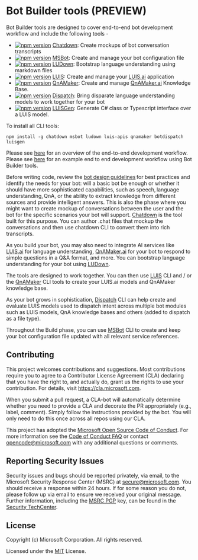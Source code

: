 # Bot Builder tools (PREVIEW)
Bot Builder tools are designed to cover end-to-end bot development workflow and include the following tools - 
- [![npm version](https://badge.fury.io/js/chatdown.svg)](https://badge.fury.io/js/chatdown) [Chatdown](https://github.com/Microsoft/botbuilder-tools/tree/master/Chatdown): Create mockups of bot conversation transcripts
- [![npm version](https://badge.fury.io/js/msbot.svg)](https://badge.fury.io/js/msbot) [MSBot](https://github.com/Microsoft/botbuilder-tools/tree/master/MSBot): Create and manage your bot configuration file
- [![npm version](https://badge.fury.io/js/ludown.svg)](https://badge.fury.io/js/ludown) [LUDown](https://github.com/Microsoft/botbuilder-tools/tree/master/Ludown): Bootstrap language understanding using markdown files
- [![npm version](https://badge.fury.io/js/luis-apis.svg)](https://badge.fury.io/js/luis-apis) [LUIS](https://github.com/Microsoft/botbuilder-tools/tree/master/LUIS): Create and manage your [LUIS.ai](http://luis.ai) application
- [![npm version](https://badge.fury.io/js/qnamaker.svg)](https://badge.fury.io/js/qnamaker) [QnAMaker](https://github.com/Microsoft/botbuilder-tools/tree/master/QnAMaker): Create and manage [QnAMaker.ai](http://qnamaker.ai) Knowledge Base.
- [![npm version](https://badge.fury.io/js/botdispatch.svg)](https://badge.fury.io/js/botdispatch) [Dispatch](https://github.com/Microsoft/botbuilder-tools/tree/master/Dispatch): Bring disparate language understanding models to work together for your bot
- [![npm version](https://badge.fury.io/js/luisgen.svg)](https://badge.fury.io/js/botdispatch) [LUISGen](https://github.xom/Microsoft/botbuilder-tools/tree/master/LUISGen): Generate C# class or Typescript interface over a LUIS model.

To install all CLI tools:

```
npm install -g chatdown msbot ludown luis-apis qnamaker botdispatch luisgen
```
Please see [here](https://aka.ms/BotBuilderOverview) for an overview of the end-to-end development workflow. 
Please see [here](https://aka.ms/BotBuilderLocalDev) for an example end to end development workflow using Bot Builder tools.

Before writing code, review the [bot design guidelines](https://docs.microsoft.com/en-us/azure/bot-service/bot-service-design-principles) for best practices and identify the needs for your bot: will a basic bot be enough or whether it should have more sophisticated capabilities, such as speech, language understanding, QnA, or the ability to extract knowledge from different sources and provide intelligent answers. This is also the phase where you might want to create mockup of conversations between the user and the bot for the specific scenarios your bot will support. [Chatdown](https://github.com/Microsoft/botbuilder-tools/tree/master/Chatdown) is the tool built for this purpose. You can author .chat files that mockup the conversations and then use chatdown CLI to convert them into rich transcripts. 

As you build your bot, you may also need to integrate AI services like [LUIS.ai](http://luis.ai) for language understanding, [QnAMaker.ai](http://qnamaker.ai) for your bot to respond to simple questions in a Q&A format, and more. You can bootstrap language understanding for your bot using [LUDown](https://github.com/Microsoft/botbuilder-tools/tree/master/ludown). 

The tools are designed to work together. You can then use [LUIS](https://github.com/Microsoft/botbuilder-tools/tree/master/LUIS) CLI and / or the [QnAMaker](https://github.com/Microsoft/botbuilder-tools/tree/master/QnAMaker) CLI tools to create your LUIS.ai models and QnAMaker knowledge base. 

As your bot grows in sophistication, [Dispatch](https://github.com/Microsoft/botbuilder-tools/tree/master/Dispatch) CLI can help create and evaluate LUIS models used to dispatch intent across multiple bot modules such as LUIS models, QnA knowledge bases and others (added to dispatch as a file type).

Throughout the Build phase, you can use [MSBot](https://github.com/Microsoft/botbuilder-tools/tree/master/MSBot) CLI to create and keep your bot configuration file updated with all relevant service references.

## Contributing

This project welcomes contributions and suggestions.  Most contributions require you to agree to a
Contributor License Agreement (CLA) declaring that you have the right to, and actually do, grant us
the rights to use your contribution. For details, visit https://cla.microsoft.com.

When you submit a pull request, a CLA-bot will automatically determine whether you need to provide
a CLA and decorate the PR appropriately (e.g., label, comment). Simply follow the instructions
provided by the bot. You will only need to do this once across all repos using our CLA.

This project has adopted the [Microsoft Open Source Code of Conduct](https://opensource.microsoft.com/codeofconduct/).
For more information see the [Code of Conduct FAQ](https://opensource.microsoft.com/codeofconduct/faq/) or
contact [opencode@microsoft.com](mailto:opencode@microsoft.com) with any additional questions or comments.

## Reporting Security Issues
Security issues and bugs should be reported privately, via email, to the Microsoft Security Response Center (MSRC) at [secure@microsoft.com](mailto:secure@microsoft.com). You should receive a response within 24 hours. If for some reason you do not, please follow up via email to ensure we received your original message. Further information, including the [MSRC PGP](https://technet.microsoft.com/en-us/security/dn606155) key, can be found in the [Security TechCenter](https://technet.microsoft.com/en-us/security/default).

## License

Copyright (c) Microsoft Corporation. All rights reserved.

Licensed under the [MIT](https://github.com/Microsoft/vscode/blob/master/LICENSE.txt) License.
